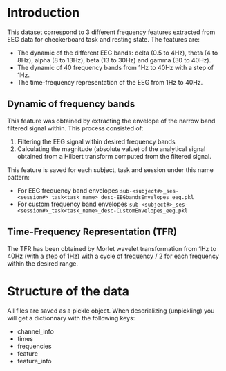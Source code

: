 # Introduction
This dataset correspond to 3 different frequency features extracted from 
EEG data for checkerboard task and resting state. The features are:
- The dynamic of the different EEG bands: delta (0.5 to 4Hz), theta (4 to 8Hz), 
alpha (8 to 13Hz), beta (13 to 30Hz) and gamma (30 to 40Hz). 
- The dynamic of 40 frequency bands from 1Hz to 40Hz with a step of 1Hz.
- The time-frequency representation of the EEG from 1Hz to 40Hz.

## Dynamic of frequency bands
This feature was obtained by extracting the envelope of the narrow band filtered 
signal within. This process consisted of:
1. Filtering the EEG signal within desired frequency bands
2. Calculating the magnitude (absolute value) of the analytical signal obtained 
   from a Hilbert transform computed from the filtered signal. 
   
This feature is saved for each subject, task and session under this name pattern:
- For EEG frequency band envelopes
`sub-<subject#>_ses-<session#>_task<task_name>_desc-EEGbandsEnvelopes_eeg.pkl`
- For custom frequency band envelopes
`sub-<subject#>_ses-<session#>_task<task_name>_desc-CustomEnvelopes_eeg.pkl`

## Time-Frequency Representation (TFR)
The TFR has been obtained by Morlet wavelet transformation from 1Hz to 40Hz
(with a step of 1Hz) with a cycle of frequency / 2 for each frequency within the
desired range.

# Structure of the data
All files are saved as a pickle object. When deserializing (unpickling) you will
get a dictionnary with the following keys:
- channel_info
- times
- frequencies
- feature
- feature_info

## 